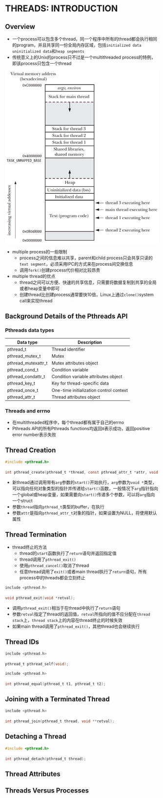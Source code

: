 # THREADS: INTRODUCTION

## Overview
- 一个process可以包含多个thread，同一个程序中所有的thread都会执行相同的program，并且共享同一份全局内存区域，包括`initialized data` `uninitialized data`和`heap segments`
- 传统意义上的Unix的process只不过是一个multithreaded process的特例，即该process只包含一个thread

![29-1.png](./img/29-1.png)

- multiple process的一些限制
    - process之间的信息难以共享，parent和child process只会共享只读的`text segment`，必须采用IPC的方式来在process间交换信息
    - 调用`fork()`创建process代价相对比较昂贵
- multiple thread的优点
    - thread之间可以方便、快速的共享信息，只需要将数据复制到共享的全局或者heap变量中即可
    - 创建thread比创建process通常要快10倍，Linux上通过`clone()`system call来实现thread

## Background Details of the Pthreads API

### Pthreads data types
| Data type | Description |
| --- | --- |
| pthread_t | Thread identifier |
| pthread_mutex_t | Mutex |
| pthread_mutexattr_t | Mutex attributes object |
| pthread_cond_t | Condition variable |
| pthread_condattr_t | Condition variable attributes object |
| pthread_key_t | Key for thread-specific data |
| pthread_once_t | One-time initialization control context |
| pthread_attr_t | Thread attributes object |

### Threads and errno
- 在multithreaded程序中，每个thread都有属于自己的errno
- Pthreads API的所有Pthreads functions均返回`0`表示成功，返回positive error number表示失败

## Thread Creation
```c
#include <pthread.h>

int pthread_create(pthread_t *thread, const pthread_attr_t *attr, void *(*start)(void *), void *arg);
```
- 新thread通过调用带有`arg`参数的`start()`开始执行，`arg`参数为`void *`类型，可以指向任何对象类型的指针并传递给`start()`函数，一般情况下`arg`指针指向一个global或heap变量，如果需要向`start()`传递多个参数，可以将`arg`指向一个struct
- 参数`thread`指向`pthread_t`类型的buffer，在执行
- 参数`attr`是指向`pthread_attr_t`对象的指针，如果设置为NULL，将使用默认属性    

## Thread Termination
- thread终止的方法
    - thread的`start`函数执行了`return`语句并返回指定值
    - thread调用了`pthread_exit()`
    - 使用`pthread_cancel()`取消了thread    
    - 任意thread调用了`exit()`或者main thread执行了`return`语句，所有process中的threads都会立刻终止
```c
include <pthread.h>

void pthread_exit(void *retval);
```
- 调用`pthread_exit()`相当于在thread中执行了`return`语句
- 参数`retval`指定了thread的返回值，`retval`所指向的值不应分配在`thread stack`上，`thread stack`上的内容在thread终止的时候失效
- 如果main thread调用了`pthread_exit()`，其他thread也会继续执行

## Thread IDs
```c
include <pthread.h>

pthread_t pthread_self(void);
```

```c
include <pthread.h>

int pthread_equal(pthread_t t1, pthread_t t2);
```

## Joining with a Terminated Thread
```c
include <pthread.h>

int pthread_join(pthread_t thread, void **retval);
```

## Detaching a Thread
```c
#include <pthread.h>

int pthread_detach(pthread_t thread);
```

## Thread Attributes

## Threads Versus Processes